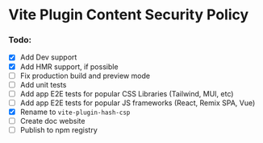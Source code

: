 # Vite Plugin Content Security Policy

### Todo:

- [x] Add Dev support
- [x] Add HMR support, if possible
- [ ] Fix production build and preview mode
- [ ] Add unit tests
- [ ] Add app E2E tests for popular CSS Libraries (Tailwind, MUI, etc)
- [ ] Add app E2E tests for popular JS frameworks (React, Remix SPA, Vue)
- [x] Rename to `vite-plugin-hash-csp`
- [ ] Create doc website
- [ ] Publish to npm registry
